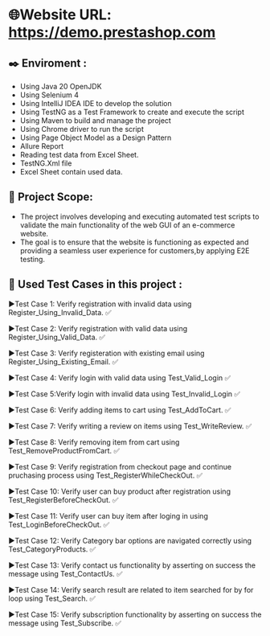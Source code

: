 # 🌐Website URL: https://demo.prestashop.com
## ✒️ Enviroment :
* Using Java 20 OpenJDK
* Using Selenium 4
* Using IntelliJ IDEA IDE to develop the solution
* Using TestNG as a Test Framework to create and execute the script
* Using Maven to build and manage the project
* Using Chrome driver to run the script
* Using Page Object Model as a Design Pattern
* Allure Report
* Reading test data from Excel Sheet.
* TestNG.Xml file
* Excel Sheet contain used data.

## 🔭 Project Scope:
  * The project involves developing and executing automated test scripts to validate the main functionality of the web GUI of an e-commerce website.
  * The goal is to ensure that the website is functioning as expected and providing a seamless user experience for customers,by applying E2E testing.

## 🔬 Used Test Cases in this project :

  ▶️Test Case 1: Verify registration with invalid data using Register_Using_Invalid_Data. ✅
  
  ▶️Test Case 2: Verify registration with valid data using Register_Using_Valid_Data. ✅
  
  ▶️Test Case 3: Verify registeration with existing email using Register_Using_Existing_Email. ✅
  
  ▶️Test Case 4: Verify login with valid data using Test_Valid_Login ✅
  
  ▶️Test Case 5:Verify login with invalid data using Test_Invalid_Login ✅
  
  ▶️Test Case 6: Verify adding items to cart using  Test_AddToCart. ✅
  
  ▶️Test Case 7: Verify writing a review on items using Test_WriteReview. ✅
  
  ▶️Test Case 8: Verify removing item from cart using Test_RemoveProductFromCart. ✅
  
  ▶️Test Case 9: Verify registration from checkout page and continue pruchasing process using Test_RegisterWhileCheckOut. ✅
  
  ▶️Test Case 10: Verify user can buy product after registration using Test_RegisterBeforeCheckOut. ✅
  
  ▶️Test Case 11: Verify user can buy item after loging in using Test_LoginBeforeCheckOut. ✅
  
  ▶️Test Case 12: Verify Category bar options are navigated correctly using Test_CategoryProducts. ✅
  
  ▶️Test Case 13: Verify contact us functionality by asserting on success the message using Test_ContactUs. ✅
  
  ▶️Test Case 14: Verify search result are related to item searched for by for loop using Test_Search. ✅
  
  ▶️Test Case 15: Verify subscription functionality by asserting on success the message using Test_Subscribe. ✅
